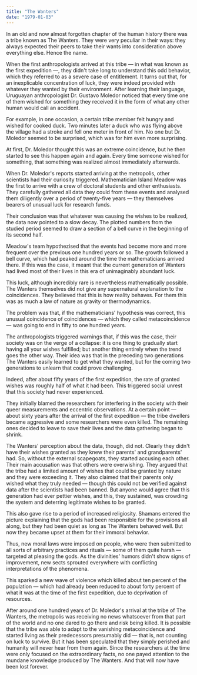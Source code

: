 ```yaml
---
title: "The Wanters"
date: "1979-01-03"
---
```


In an old and now almost forgotten chapter of the human history there was a tribe known as The Wanters. They were very peculiar in their ways: they always expected their peers to take their wants into consideration above everything else. Hence the name.

When the first anthropologists arrived at this tribe — in what was known as the first expedition —, they didn't take long to understand this odd behavior, which they referred to as a severe case of entitlement. It turns out that, for an inexplicable concentration of luck, they were indeed provided with whatever they wanted by their environment. After learning their language, Uruguayan anthropologist Dr. Gustavo Moledor noticed that every time one of them wished for something they received it in the form of what any other human would call an accident.

For example, in one occasion, a certain tribe member felt hungry and wished for cooked duck. Two minutes later a duck who was flying above the village had a stroke and fell one meter in front of him. No one but Dr. Moledor seemed to be surprised, which was for him even more surprising.

At first, Dr. Moledor thought this was an extreme coincidence, but he then started to see this happen again and again. Every time someone wished for something, that something was realized almost immediately afterwards.

When Dr. Moledor's reports started arriving at the metropolis, other scientists had their curiosity triggered. Mathematician Island Meadow was the first to arrive with a crew of doctoral students and other enthusiasts. They carefully gathered all data they could from these events and analysed them diligently over a period of twenty-five years — they themselves bearers of unusual luck for research funds.

Their conclusion was that whatever was causing the wishes to be realized, the data now pointed to a slow decay. The plotted numbers from the studied period seemed to draw a section of a bell curve in the beginning of its second half.

Meadow's team hypothezised that the events had become more and more frequent over the previous one hundred years or so. The growth followed a bell curve, which had peaked around the time the mathematicians arrived there. If this was the case, it meant that the current generation of Wanters had lived most of their lives in this era of unimaginably abundant luck.

This luck, although incredibly rare is nevertheless mathematically possible. The Wanters themselves did not give any supernatural explanation to the coincidences. They believed that this is how reality behaves. For them this was as much a law of nature as gravity or thermodynamics.

The problem was that, if the mathematicians' hypothesis was correct, this unusual coincidence of coincidences — which they called metacoincidence — was going to end in fifty to one hundred years.

The anthropologists triggered warnings that, if this was the case, their society was on the verge of a collapse: it is one thing to gradually start having all your wishes fulfilled; but another thing entirely when the trend goes the other way. Their idea was that in the preceding two generations The Wanters easily learned to get what they wanted, but for the coming two generations to unlearn that could prove challenging.

Indeed, after about fifty years of the first expedition, the rate of granted wishes was roughly half of what it had been. This triggered social unrest that this society had never experienced.

They initially blamed the researchers for interfering in the society with their queer measurements and eccentric observations. At a certain point — about sixty years after the arrival of the first expedition — the tribe dwellers became aggressive and some researchers were even killed. The remaining ones decided to leave to save their lives and the data gathering began to shrink.

The Wanters' perception about the data, though, did not. Clearly they didn't have their wishes granted as they knew their parents' and grandparents' had. So, without the external scapegoats, they started accusing each other. Their main accusation was that others were overwishing. They argued that the tribe had a limited amount of wishes that could be granted by nature and they were exceeding it. They also claimed that their parents only wished what they truly needed — though this could not be verified against data after the scientists had been banned. But anyone would agree that this generation had ever pettier wishes, and this, they sustained, was crowding the system and deterring legitimate wishes to be granted.

This also gave rise to a period of increased religiosity. Shamans entered the picture explaining that the gods had been responsible for the provisions all along, but they had been quiet as long as The Wanters behaved well. But now they became upset at them for their immoral behavior.

Thus, new moral laws were imposed on people, who were then submitted to all sorts of arbitrary practices and rituals — some of them quite harsh — targeted at pleasing the gods. As the divinities' humors didn't show signs of improvement, new sects sprouted everywhere with conflicting interpretations of the phenomena.

This sparked a new wave of violence which killed about ten percent of the population — which had already been reduced to about forty percent of what it was at the time of the first expedition, due to deprivation of resources.

After around one hundred years of Dr. Moledor's arrival at the tribe of The Wanters, the metropolis was receiving no news whatsoever from that part of the world and no one dared to go there and risk being killed. It is possible that the tribe was able to adapt to the vanishing metacoincidence and started living as their predecessors presumably did — that is, not counting on luck to survive. But it has been speculated that they simply perished and humanity will never hear from them again. Since the researchers at the time were only focused on the extraordinary facts, no one payed attention to the mundane knowledge produced by The Wanters. And that will now have been lost forever.
